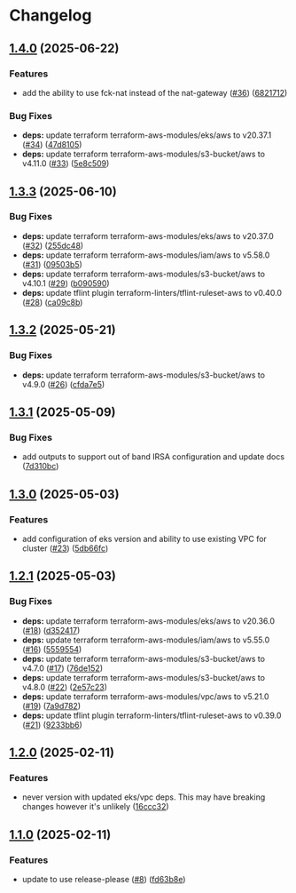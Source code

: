 # Changelog

## [1.4.0](https://github.com/pelotech/terraform-foundation-aws-stack/compare/v1.3.3...v1.4.0) (2025-06-22)


### Features

* add the ability to use fck-nat instead of the nat-gateway ([#36](https://github.com/pelotech/terraform-foundation-aws-stack/issues/36)) ([6821712](https://github.com/pelotech/terraform-foundation-aws-stack/commit/6821712c05aa9bc5939cadfd0f101375b0558d31))


### Bug Fixes

* **deps:** update terraform terraform-aws-modules/eks/aws to v20.37.1 ([#34](https://github.com/pelotech/terraform-foundation-aws-stack/issues/34)) ([47d8105](https://github.com/pelotech/terraform-foundation-aws-stack/commit/47d81059b7fbdb14931d5674ab1619d372663854))
* **deps:** update terraform terraform-aws-modules/s3-bucket/aws to v4.11.0 ([#33](https://github.com/pelotech/terraform-foundation-aws-stack/issues/33)) ([5e8c509](https://github.com/pelotech/terraform-foundation-aws-stack/commit/5e8c509eeeb17d5cf6e80047498b6336c01df38b))

## [1.3.3](https://github.com/pelotech/terraform-foundation-aws-stack/compare/v1.3.2...v1.3.3) (2025-06-10)


### Bug Fixes

* **deps:** update terraform terraform-aws-modules/eks/aws to v20.37.0 ([#32](https://github.com/pelotech/terraform-foundation-aws-stack/issues/32)) ([255dc48](https://github.com/pelotech/terraform-foundation-aws-stack/commit/255dc4894212c4f2e9db6f7aeb5ec3af841b60ca))
* **deps:** update terraform terraform-aws-modules/iam/aws to v5.58.0 ([#31](https://github.com/pelotech/terraform-foundation-aws-stack/issues/31)) ([09503b5](https://github.com/pelotech/terraform-foundation-aws-stack/commit/09503b5a5218be1d4ef0f735d9d7a4bf3281a512))
* **deps:** update terraform terraform-aws-modules/s3-bucket/aws to v4.10.1 ([#29](https://github.com/pelotech/terraform-foundation-aws-stack/issues/29)) ([b090590](https://github.com/pelotech/terraform-foundation-aws-stack/commit/b0905909fd89aa08240adf0c579cc479419acdc1))
* **deps:** update tflint plugin terraform-linters/tflint-ruleset-aws to v0.40.0 ([#28](https://github.com/pelotech/terraform-foundation-aws-stack/issues/28)) ([ca09c8b](https://github.com/pelotech/terraform-foundation-aws-stack/commit/ca09c8bac64fd80c26b2c531fa7c37b283862070))

## [1.3.2](https://github.com/pelotech/terraform-foundation-aws-stack/compare/v1.3.1...v1.3.2) (2025-05-21)


### Bug Fixes

* **deps:** update terraform terraform-aws-modules/s3-bucket/aws to v4.9.0 ([#26](https://github.com/pelotech/terraform-foundation-aws-stack/issues/26)) ([cfda7e5](https://github.com/pelotech/terraform-foundation-aws-stack/commit/cfda7e56350686ddff75bbbb5bfb83e18b0e22dc))

## [1.3.1](https://github.com/pelotech/terraform-foundation-aws-stack/compare/v1.3.0...v1.3.1) (2025-05-09)


### Bug Fixes

* add outputs to support out of band IRSA configuration and update docs ([7d310bc](https://github.com/pelotech/terraform-foundation-aws-stack/commit/7d310bc1bd6f9d1e58736ef8c9dd94ae55fb1777))

## [1.3.0](https://github.com/pelotech/terraform-foundation-aws-stack/compare/v1.2.1...v1.3.0) (2025-05-03)


### Features

* add configuration of eks version and ability to use existing VPC for cluster ([#23](https://github.com/pelotech/terraform-foundation-aws-stack/issues/23)) ([5db66fc](https://github.com/pelotech/terraform-foundation-aws-stack/commit/5db66fcf142e63a2d57827174f515e2bf354458c))

## [1.2.1](https://github.com/pelotech/terraform-foundation-aws-stack/compare/v1.2.0...v1.2.1) (2025-05-03)


### Bug Fixes

* **deps:** update terraform terraform-aws-modules/eks/aws to v20.36.0 ([#18](https://github.com/pelotech/terraform-foundation-aws-stack/issues/18)) ([d352417](https://github.com/pelotech/terraform-foundation-aws-stack/commit/d352417a4d519adfe1fcb81cce76b6036eaab936))
* **deps:** update terraform terraform-aws-modules/iam/aws to v5.55.0 ([#16](https://github.com/pelotech/terraform-foundation-aws-stack/issues/16)) ([5559554](https://github.com/pelotech/terraform-foundation-aws-stack/commit/5559554bd0eeed2f37f1d0d5de7e04eb09d30d24))
* **deps:** update terraform terraform-aws-modules/s3-bucket/aws to v4.7.0 ([#17](https://github.com/pelotech/terraform-foundation-aws-stack/issues/17)) ([76de152](https://github.com/pelotech/terraform-foundation-aws-stack/commit/76de1523fb8ac7fbc0fa9ef8569179a8fb6f4853))
* **deps:** update terraform terraform-aws-modules/s3-bucket/aws to v4.8.0 ([#22](https://github.com/pelotech/terraform-foundation-aws-stack/issues/22)) ([2e57c23](https://github.com/pelotech/terraform-foundation-aws-stack/commit/2e57c23e07e61c15993260190d5ad6e731803d3e))
* **deps:** update terraform terraform-aws-modules/vpc/aws to v5.21.0 ([#19](https://github.com/pelotech/terraform-foundation-aws-stack/issues/19)) ([7a9d782](https://github.com/pelotech/terraform-foundation-aws-stack/commit/7a9d782e7ef0bd524667ac102639c80d33c0af02))
* **deps:** update tflint plugin terraform-linters/tflint-ruleset-aws to v0.39.0 ([#21](https://github.com/pelotech/terraform-foundation-aws-stack/issues/21)) ([9233bb6](https://github.com/pelotech/terraform-foundation-aws-stack/commit/9233bb6e3a457be0ff4cfcf66e172c7a2d340dbe))

## [1.2.0](https://github.com/pelotech/terraform-foundation-aws-stack/compare/v1.1.0...v1.2.0) (2025-02-11)


### Features

* never version with updated eks/vpc deps. This may have breaking changes however it's unlikely ([16ccc32](https://github.com/pelotech/terraform-foundation-aws-stack/commit/16ccc3274f07208ba28b7ac933f262b7e1b35080))

## [1.1.0](https://github.com/pelotech/terraform-foundation-aws-stack/compare/v1.0.2...v1.1.0) (2025-02-11)


### Features

* update to use release-please ([#8](https://github.com/pelotech/terraform-foundation-aws-stack/issues/8)) ([fd63b8e](https://github.com/pelotech/terraform-foundation-aws-stack/commit/fd63b8e85c6cb1dbc2889e4bc42ec379aea613d3))
